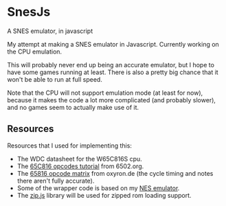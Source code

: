 # SnesJs
A SNES emulator, in javascript

My attempt at making a SNES emulator in Javascript. Currently working on the CPU emulation.

This will probably never end up being an accurate emulator, but I hope to have some games running at least. There is also a pretty big chance that it won't be able to run at full speed.

Note that the CPU will not support emulation mode (at least for now), because it makes the code a lot more complicated (and probably slower), and no games seem to actually make use of it.

## Resources

Resources that I used for implementing this:

- The WDC datasheet for the W65C816S cpu.
- The [65C816 opcodes tutorial](http://6502.org/tutorials/65c816opcodes.html) from 6502.org.
- The [65816 opcode matrix](http://www.oxyron.de/html/opcodes816.html) from oxyron.de (the cycle timing and notes there aren't fully accurate).
- Some of the wrapper code is based on my [NES emulator](https://github.com/elzo-d/NesJs).
- The [zip.js](https://gildas-lormeau.github.io/zip.js/) library will be used for zipped rom loading support.
